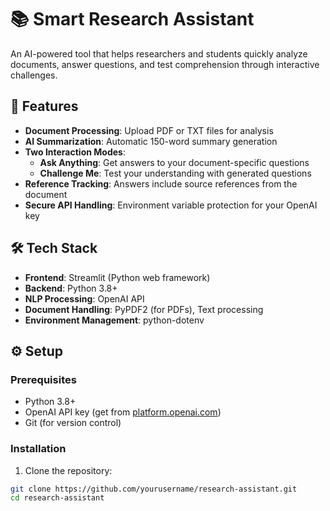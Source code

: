 # 📚 Smart Research Assistant

An AI-powered tool that helps researchers and students quickly analyze documents, answer questions, and test comprehension through interactive challenges.

## 🚀 Features

- **Document Processing**: Upload PDF or TXT files for analysis
- **AI Summarization**: Automatic 150-word summary generation
- **Two Interaction Modes**:
  - **Ask Anything**: Get answers to your document-specific questions
  - **Challenge Me**: Test your understanding with generated questions
- **Reference Tracking**: Answers include source references from the document
- **Secure API Handling**: Environment variable protection for your OpenAI key

## 🛠️ Tech Stack

- **Frontend**: Streamlit (Python web framework)
- **Backend**: Python 3.8+
- **NLP Processing**: OpenAI API
- **Document Handling**: PyPDF2 (for PDFs), Text processing
- **Environment Management**: python-dotenv

## ⚙️ Setup

### Prerequisites
- Python 3.8+
- OpenAI API key (get from [platform.openai.com](https://platform.openai.com))
- Git (for version control)

### Installation

1. Clone the repository:
```bash
git clone https://github.com/yourusername/research-assistant.git
cd research-assistant